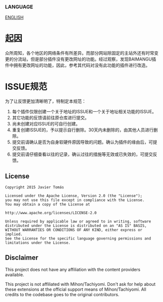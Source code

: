 ### LANGUAGE
[ENGLISH](https://github.com/whylalacantuse/extensions-source-for-mihon-with-special-region/blob/WALL/README_IN_LANGUAGE/ENGLISH)

# 起因
众所周知，各个地区的网络条件有所差异。而部分网站除固定的主站外还有时常变更的分流站，但是部分插件没有更改网址的功能。经过观察，发现BAIMANGU插件中拥有更改网址的功能，因此，参考其代码对没有此功能的插件进行改造。

# ISSUE规范
为了让反馈更加清晰明了，特制定本规范：
1. 每个插件仅限创建一个关于地址的ISSUE和一个关于地址相关功能的ISSUE。
2. 其它功能的反馈请前往原仓库进行提交。
3. 尚未创建对应ISSUE的可自行创建。
4. 重复创建ISSUE的，予以提示自行删除。30天内未删除的，由其他人员进行删除。
5. 提交前请确认是否为自身软硬件原因导致的问题。确认为插件的缘由后，可提交反馈。
6. 提交前请仔细查看以往的记录，确认过往的措施等无效或已失效的，可提交反馈。

## License

    Copyright 2015 Javier Tomás

    Licensed under the Apache License, Version 2.0 (the "License");
    you may not use this file except in compliance with the License.
    You may obtain a copy of the License at

    http://www.apache.org/licenses/LICENSE-2.0

    Unless required by applicable law or agreed to in writing, software
    distributed under the License is distributed on an "AS IS" BASIS,
    WITHOUT WARRANTIES OR CONDITIONS OF ANY KIND, either express or implied.
    See the License for the specific language governing permissions and
    limitations under the License.

## Disclaimer

This project does not have any affiliation with the content providers available.

This project is not affiliated with Mihon/Tachiyomi. Don't ask for help about these extensions at the
official support means of Mihon/Tachiyomi. All credits to the codebase goes to the original contributors.

